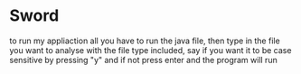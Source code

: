 # Sword

to run my appliaction all you have to run the java file,
then type in the file you want to analyse with the file type included,
say if you want it to be case sensitive by pressing "y" and if not press enter and the program will run